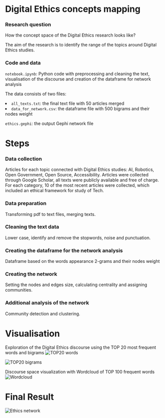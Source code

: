 # Digital Ethics concepts mapping

### Research question
How the concept space of the Digital Ethics research looks like?

The aim of the research is to identify the range of the topics around Digital Ethics studies.

### Code and data
<code>notebook.ipynb</code>: Python code with preprocessing and cleaning the text, visualisation of the discourse and creation of the dataframe for network analysis

The data consists of two files:
<li><code>all_texts.txt</code>: the final text file with 50 articles merged
<li><code>data_for_network.csv</code>: the dataframe file with 500 bigrams and their nodes weight 

<code>ethics.gephi</code>: the output Gephi network file

# Steps
### Data collection
Articles for each topic connected with Digital Ethics studies: AI, Robotics, Open Government, Open Source, Accessibility.
Articles were collected through Google Scholar, all texts were publicly available and free of charge. For each category, 10 of the most recent articles were collected, which included an ethical framework for study of Tech.

### Data preparation
Transforming pdf to text files, merging texts.

### Cleaning the text data
Lower case, identify and remove the stopwords, noise and punctuation.

### Creating the dataframe for the network analysis 
Dataframe based on the words appearance 2-grams and their nodes weight

### Creating the network 
Setting the nodes and edges size, calculating centrality and assigning communities.

### Additional analysis of the network
Community detection and clustering.

# Visualisation 
Exploration of the Digital Ethics discourse using the TOP 20 most frequent words and bigrams
![TOP20 words](https://github.com/yuliianikolaenko/Data_Science_network_analysis/blob/main/images/top20_words.png)

![TOP20 bigrams](https://github.com/yuliianikolaenko/Data_Science_network_analysis/blob/main/images/top20_bigrams.png)

Discourse space visualization with Wordcloud of TOP 100 frequent words 
![Wordcloud](https://github.com/yuliianikolaenko/Data_Science_network_analysis/blob/main/images/wordcloud.png)

# Final Result
![Ethics network](https://github.com/yuliianikolaenko/Data_Science_network_analysis/blob/main/images/ethics%20network.png)


